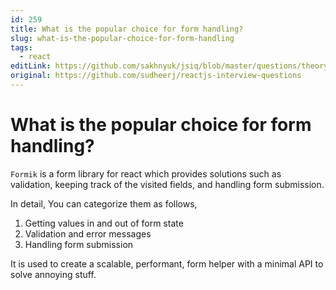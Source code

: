 ```yaml
---
id: 259
title: What is the popular choice for form handling?
slug: what-is-the-popular-choice-for-form-handling
tags:
  - react
editLink: https://github.com/sakhnyuk/jsiq/blob/master/questions/theory/react/259.md
original: https://github.com/sudheerj/reactjs-interview-questions
---
```


# What is the popular choice for form handling?

`Formik` is a form library for react which provides solutions such as validation, keeping track of the visited fields, and handling form submission.

In detail, You can categorize them as follows,

1. Getting values in and out of form state
2. Validation and error messages
3. Handling form submission

It is used to create a scalable, performant, form helper with a minimal API to solve annoying stuff.